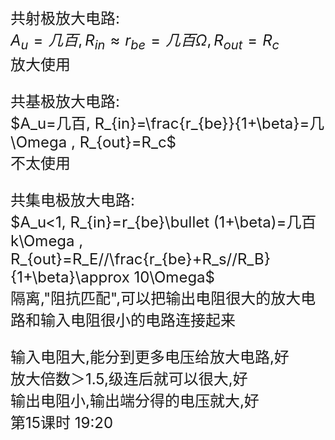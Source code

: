 <font size=5>  

共射极放大电路:  
$A_u=几百, R_{in}\approx r_{be}=几百\Omega , R_{out}=R_c$  
放大使用

共基极放大电路:  
$A_u=几百, R_{in}=\frac{r_{be}}{1+\beta}=几\Omega , R_{out}=R_c$  
不太使用

共集电极放大电路:  
$A_u<1, R_{in}=r_{be}\bullet (1+\beta)=几百k\Omega , R_{out}=R_E//\frac{r_{be}+R_s//R_B}{1+\beta}\approx 10\Omega$  
隔离,"阻抗匹配",可以把输出电阻很大的放大电路和输入电阻很小的电路连接起来

输入电阻大,能分到更多电压给放大电路,好  
放大倍数＞1.5,级连后就可以很大,好  
输出电阻小,输出端分得的电压就大,好  
第15课时 19:20
</font>